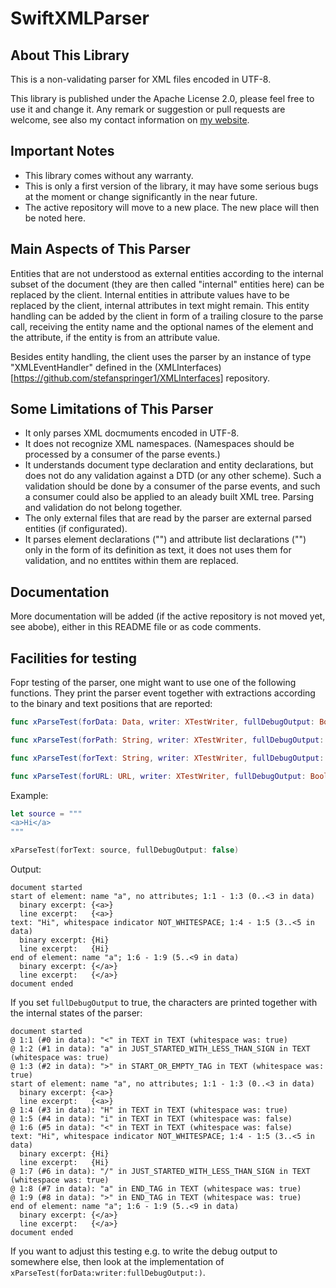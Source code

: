 # SwiftXMLParser

## About This Library

This is a non-validating parser for XML files encoded in UTF-8.

This library is published under the Apache License 2.0, please feel free to use it and change it. Any remark or suggestion or pull requests are welcome, see also my contact information on [my website](https://stefanspringer.com).

## Important Notes

- This library comes without any warranty.
- This is only a first version of the library, it may have some serious bugs at the moment or change significantly in the near future.
- The active repository will move to a new place. The new place will then be noted here.

## Main Aspects of This Parser

Entities that are not understood as external entities according to the internal subset of the document (they are then called "internal" entities here) can be replaced by the client. Internal entities in attribute values have to be replaced by the client, internal attributes in text might remain. This entity handling can be added by the client in form of a trailing closure to the parse call, receiving the entity name and the optional names of the element and the attribute, if the entity is from an attribute value.

Besides entity handling, the client uses the parser by an instance of type "XMLEventHandler" defined in the (XMLInterfaces)[https://github.com/stefanspringer1/XMLInterfaces] repository.

## Some Limitations of This Parser

- It only parses XML docmuments encoded in UTF-8.
- It does not recognize XML namespaces. (Namespaces should be processed by a consumer of the parse events.)
- It understands document type declaration and entity declarations, but does not do any validation against a DTD (or any other scheme). Such a validation should be done by a consumer of the parse events, and such a consumer could also be applied to an aleady built XML tree. Parsing and validation do not belong together.
- The only external files that are read by the parser are external parsed entities (if configurated).
- It parses element declarations ("<!ELEMENT ... >") and attribute list declarations ("<!ATTLIST ... >") only in the form of its definition as text, it does not uses them for validation, and no enttites within them are replaced.

## Documentation

More documentation will be added (if the active repository is not moved yet, see abobe), either in this README file or as code comments.

## Facilities for testing

Fopr testing of the parser, one might want to use one of the following functions. They print the parser event together with extractions according to the binary and text positions that are reported:

```Swift
func xParseTest(forData: Data, writer: XTestWriter, fullDebugOutput: Bool)
```

```Swift
func xParseTest(forPath: String, writer: XTestWriter, fullDebugOutput: Bool) throws
```

```Swift
func xParseTest(forText: String, writer: XTestWriter, fullDebugOutput: Bool)
```

```Swift
func xParseTest(forURL: URL, writer: XTestWriter, fullDebugOutput: Bool) throws
```

Example:

```Swift
let source = """
<a>Hi</a>
"""

xParseTest(forText: source, fullDebugOutput: false)
```

Output:

```text
document started
start of element: name "a", no attributes; 1:1 - 1:3 (0..<3 in data)
  binary excerpt: {<a>}
  line excerpt:   {<a>}
text: "Hi", whitespace indicator NOT_WHITESPACE; 1:4 - 1:5 (3..<5 in data)
  binary excerpt: {Hi}
  line excerpt:   {Hi}
end of element: name "a"; 1:6 - 1:9 (5..<9 in data)
  binary excerpt: {</a>}
  line excerpt:   {</a>}
document ended
```

If you set `fullDebugOutput` to true, the characters are printed together with the internal states of the parser:

```text
document started
@ 1:1 (#0 in data): "<" in TEXT in TEXT (whitespace was: true)
@ 1:2 (#1 in data): "a" in JUST_STARTED_WITH_LESS_THAN_SIGN in TEXT (whitespace was: true)
@ 1:3 (#2 in data): ">" in START_OR_EMPTY_TAG in TEXT (whitespace was: true)
start of element: name "a", no attributes; 1:1 - 1:3 (0..<3 in data)
  binary excerpt: {<a>}
  line excerpt:   {<a>}
@ 1:4 (#3 in data): "H" in TEXT in TEXT (whitespace was: true)
@ 1:5 (#4 in data): "i" in TEXT in TEXT (whitespace was: false)
@ 1:6 (#5 in data): "<" in TEXT in TEXT (whitespace was: false)
text: "Hi", whitespace indicator NOT_WHITESPACE; 1:4 - 1:5 (3..<5 in data)
  binary excerpt: {Hi}
  line excerpt:   {Hi}
@ 1:7 (#6 in data): "/" in JUST_STARTED_WITH_LESS_THAN_SIGN in TEXT (whitespace was: true)
@ 1:8 (#7 in data): "a" in END_TAG in TEXT (whitespace was: true)
@ 1:9 (#8 in data): ">" in END_TAG in TEXT (whitespace was: true)
end of element: name "a"; 1:6 - 1:9 (5..<9 in data)
  binary excerpt: {</a>}
  line excerpt:   {</a>}
document ended
```

If you want to adjust this testing e.g. to write the debug output to somewhere else, then look at the implementation of `xParseTest(forData:writer:fullDebugOutput:)`.
